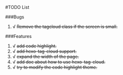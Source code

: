 #TODO List

###Bugs
1. √ ~~Remove the tagcloud class if the screen is small.~~


###Features
1. √ ~~add code highlight.~~
2. √ ~~add hexo-tag-cloud support.~~
3. √ ~~expand the width of the page.~~
4. √ ~~add doc about how to use hexo-tag-cloud.~~
5. √ ~~try to modify the code highlight theme.~~
